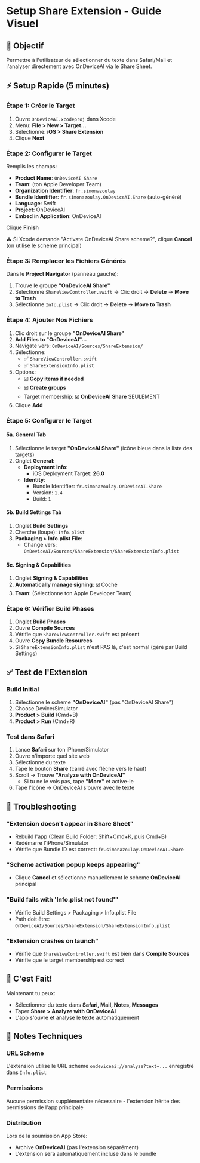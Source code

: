 # Setup Share Extension - Guide Visuel

## 🎯 Objectif
Permettre à l'utilisateur de sélectionner du texte dans Safari/Mail et l'analyser directement avec OnDeviceAI via le Share Sheet.

## ⚡ Setup Rapide (5 minutes)

### Étape 1: Créer le Target
1. Ouvre `OnDeviceAI.xcodeproj` dans Xcode
2. Menu: **File > New > Target...**
3. Sélectionne: **iOS > Share Extension**
4. Clique **Next**

### Étape 2: Configurer le Target
Remplis les champs:
- **Product Name**: `OnDeviceAI Share`
- **Team**: (ton Apple Developer Team)
- **Organization Identifier**: `fr.simonazoulay`
- **Bundle Identifier**: `fr.simonazoulay.OnDeviceAI.Share` (auto-généré)
- **Language**: Swift
- **Project**: OnDeviceAI
- **Embed in Application**: OnDeviceAI

Clique **Finish**

⚠️ Si Xcode demande "Activate OnDeviceAI Share scheme?", clique **Cancel** (on utilise le scheme principal)

### Étape 3: Remplacer les Fichiers Générés
Dans le **Project Navigator** (panneau gauche):

1. Trouve le groupe **"OnDeviceAI Share"**
2. Sélectionne `ShareViewController.swift` → Clic droit → **Delete** → **Move to Trash**
3. Sélectionne `Info.plist` → Clic droit → **Delete** → **Move to Trash**

### Étape 4: Ajouter Nos Fichiers
1. Clic droit sur le groupe **"OnDeviceAI Share"**
2. **Add Files to "OnDeviceAI"...**
3. Navigate vers: `OnDeviceAI/Sources/ShareExtension/`
4. Sélectionne:
   - ✅ `ShareViewController.swift`
   - ✅ `ShareExtensionInfo.plist`
5. Options:
   - ☑️ **Copy items if needed**
   - ☑️ **Create groups**
   - Target membership: ☑️ **OnDeviceAI Share** SEULEMENT
6. Clique **Add**

### Étape 5: Configurer le Target

#### 5a. General Tab
1. Sélectionne le target **"OnDeviceAI Share"** (icône bleue dans la liste des targets)
2. Onglet **General**:
   - **Deployment Info**:
     - iOS Deployment Target: **26.0**
   - **Identity**:
     - Bundle Identifier: `fr.simonazoulay.OnDeviceAI.Share`
     - Version: `1.4`
     - Build: `1`

#### 5b. Build Settings Tab
1. Onglet **Build Settings**
2. Cherche (loupe): `Info.plist`
3. **Packaging > Info.plist File**:
   - Change vers: `OnDeviceAI/Sources/ShareExtension/ShareExtensionInfo.plist`

#### 5c. Signing & Capabilities
1. Onglet **Signing & Capabilities**
2. **Automatically manage signing**: ☑️ Coché
3. **Team**: (Sélectionne ton Apple Developer Team)

### Étape 6: Vérifier Build Phases
1. Onglet **Build Phases**
2. Ouvre **Compile Sources**
3. Vérifie que `ShareViewController.swift` est présent
4. Ouvre **Copy Bundle Resources**
5. Si `ShareExtensionInfo.plist` n'est PAS là, c'est normal (géré par Build Settings)

## ✅ Test de l'Extension

### Build Initial
1. Sélectionne le scheme **"OnDeviceAI"** (pas "OnDeviceAI Share")
2. Choose Device/Simulator
3. **Product > Build** (Cmd+B)
4. **Product > Run** (Cmd+R)

### Test dans Safari
1. Lance **Safari** sur ton iPhone/Simulator
2. Ouvre n'importe quel site web
3. Sélectionne du texte
4. Tape le bouton **Share** (carré avec flèche vers le haut)
5. Scroll → Trouve **"Analyze with OnDeviceAI"**
   - Si tu ne le vois pas, tape **"More"** et active-le
6. Tape l'icône → OnDeviceAI s'ouvre avec le texte

## 🐛 Troubleshooting

### "Extension doesn't appear in Share Sheet"
- Rebuild l'app (Clean Build Folder: Shift+Cmd+K, puis Cmd+B)
- Redémarre l'iPhone/Simulator
- Vérifie que Bundle ID est correct: `fr.simonazoulay.OnDeviceAI.Share`

### "Scheme activation popup keeps appearing"
- Clique **Cancel** et sélectionne manuellement le scheme **OnDeviceAI** principal

### "Build fails with 'Info.plist not found'"
- Vérifie Build Settings > Packaging > Info.plist File
- Path doit être: `OnDeviceAI/Sources/ShareExtension/ShareExtensionInfo.plist`

### "Extension crashes on launch"
- Vérifie que `ShareViewController.swift` est bien dans **Compile Sources**
- Vérifie que le target membership est correct

## 🎉 C'est Fait!

Maintenant tu peux:
- Sélectionner du texte dans **Safari, Mail, Notes, Messages**
- Taper **Share > Analyze with OnDeviceAI**
- L'app s'ouvre et analyse le texte automatiquement

## 📝 Notes Techniques

### URL Scheme
L'extension utilise le URL scheme `ondeviceai://analyze?text=...` enregistré dans `Info.plist`

### Permissions
Aucune permission supplémentaire nécessaire - l'extension hérite des permissions de l'app principale

### Distribution
Lors de la soumission App Store:
- Archive **OnDeviceAI** (pas l'extension séparément)
- L'extension sera automatiquement incluse dans le bundle
